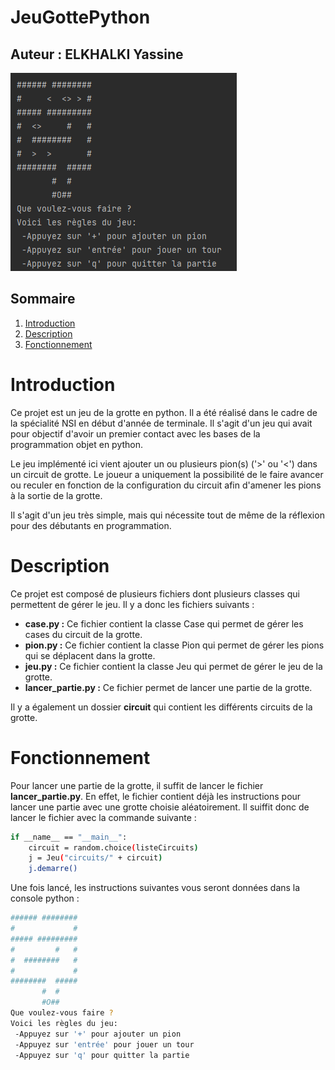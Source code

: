 # JeuGottePython

## Auteur : ELKHALKI Yassine

![exemple_jeu.png](images%2Fexemple_jeu.png)

## Sommaire
1. [Introduction](#Introduction)
2. [Description](#Description)
3. [Fonctionnement](#Fonctionnement)


# Introduction

Ce projet est un jeu de la grotte en python. Il a été réalisé dans le cadre de la spécialité NSI en début d'année de terminale.
Il s'agit d'un jeu qui avait pour objectif d'avoir un premier contact avec les bases de la programmation objet en python.  
  

Le jeu implémenté ici vient ajouter un ou plusieurs pion(s) ('>' ou '<') dans un circuit de grotte. Le joueur a uniquement la possibilité
de le faire avancer ou reculer en fonction de la configuration du circuit afin d'amener les pions à la sortie de la grotte.  
  
Il s'agit d'un jeu très simple, mais qui nécessite tout de même de la réflexion pour des débutants en programmation.


# Description
Ce projet est composé de plusieurs fichiers dont plusieurs classes qui permettent de gérer le jeu. Il y a donc les fichiers suivants : 
* **case.py :** Ce fichier contient la classe Case qui permet de gérer les cases du circuit de la grotte.
* **pion.py :** Ce fichier contient la classe Pion qui permet de gérer les pions qui se déplacent dans la grotte.
* **jeu.py :** Ce fichier contient la classe Jeu qui permet de gérer le jeu de la grotte.
* **lancer_partie.py :** Ce fichier permet de lancer une partie de la grotte.

Il y a également un dossier **circuit** qui contient les différents circuits de la grotte.


# Fonctionnement
Pour lancer une partie de la grotte, il suffit de lancer le fichier **lancer_partie.py**. En effet, le fichier contient déjà les instructions pour
lancer une partie avec une grotte choisie aléatoirement. Il suiffit donc de lancer le fichier avec la commande suivante :  

```bash
if __name__ == "__main__":
    circuit = random.choice(listeCircuits)
    j = Jeu("circuits/" + circuit)
    j.demarre()
```  
Une fois lancé, les instructions suivantes vous seront données dans la console python : 
```bash
###### ########
#             #
##### #########
#         #   #
#  ########   #
#             #
########  #####
       #  #
       #O##
Que voulez-vous faire ?
Voici les règles du jeu:
 -Appuyez sur '+' pour ajouter un pion
 -Appuyez sur 'entrée' pour jouer un tour
 -Appuyez sur 'q' pour quitter la partie
```